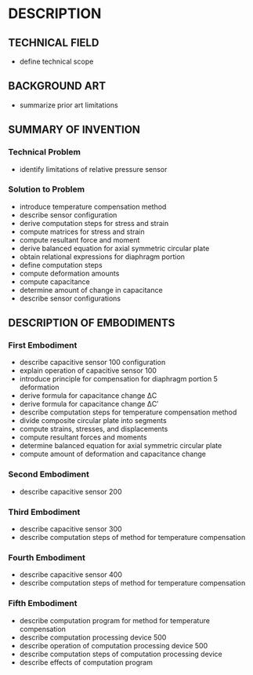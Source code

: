 # DESCRIPTION

## TECHNICAL FIELD

- define technical scope

## BACKGROUND ART

- summarize prior art limitations

## SUMMARY OF INVENTION

### Technical Problem

- identify limitations of relative pressure sensor

### Solution to Problem

- introduce temperature compensation method
- describe sensor configuration
- derive computation steps for stress and strain
- compute matrices for stress and strain
- compute resultant force and moment
- derive balanced equation for axial symmetric circular plate
- obtain relational expressions for diaphragm portion
- define computation steps
- compute deformation amounts
- compute capacitance
- determine amount of change in capacitance
- describe sensor configurations

## DESCRIPTION OF EMBODIMENTS

### First Embodiment

- describe capacitive sensor 100 configuration
- explain operation of capacitive sensor 100
- introduce principle for compensation for diaphragm portion 5 deformation
- derive formula for capacitance change ΔC
- derive formula for capacitance change ΔC′
- describe computation steps for temperature compensation method
- divide composite circular plate into segments
- compute strains, stresses, and displacements
- compute resultant forces and moments
- determine balanced equation for axial symmetric circular plate
- compute amount of deformation and capacitance change

### Second Embodiment

- describe capacitive sensor 200

### Third Embodiment

- describe capacitive sensor 300
- describe computation steps of method for temperature compensation

### Fourth Embodiment

- describe capacitive sensor 400
- describe computation steps of method for temperature compensation

### Fifth Embodiment

- describe computation program for method for temperature compensation
- describe computation processing device 500
- describe operation of computation processing device 500
- describe computation steps of computation processing device
- describe effects of computation program

